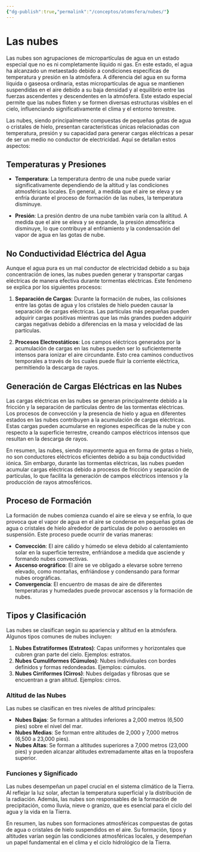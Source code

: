 ```yaml
---
{"dg-publish":true,"permalink":"/conceptos/atomsfera/nubes/"}
---
```



# Las nubes
  
Las nubes son agrupaciones de micropartículas de agua en un estado especial que no es ni completamente líquido ni gas. En este estado, el agua ha alcanzado un metaestado debido a condiciones específicas de temperatura y presión en la atmósfera. A diferencia del agua en su forma líquida o gaseosa ordinaria, estas micropartículas de agua se mantienen suspendidas en el aire debido a su baja densidad y al equilibrio entre las fuerzas ascendentes y descendentes en la atmósfera. Este estado especial permite que las nubes floten y se formen diversas estructuras visibles en el cielo, influenciando significativamente el clima y el entorno terrestre.

Las nubes, siendo principalmente compuestas de pequeñas gotas de agua o cristales de hielo, presentan características únicas relacionadas con temperatura, presión y su capacidad para generar cargas eléctricas a pesar de ser un medio no conductor de electricidad. Aquí se detallan estos aspectos:

## Temperaturas y Presiones

- **Temperatura**: La temperatura dentro de una nube puede variar significativamente dependiendo de la altitud y las condiciones atmosféricas locales. En general, a medida que el aire se eleva y se enfría durante el proceso de formación de las nubes, la temperatura disminuye.

- **Presión**: La presión dentro de una nube también varía con la altitud. A medida que el aire se eleva y se expande, la presión atmosférica disminuye, lo que contribuye al enfriamiento y la condensación del vapor de agua en las gotas de nube.

## No Conductividad Eléctrica del Agua

Aunque el agua pura es un mal conductor de electricidad debido a su baja concentración de iones, las nubes pueden generar y transportar cargas eléctricas de manera efectiva durante tormentas eléctricas. Este fenómeno se explica por los siguientes procesos:

1. **Separación de Cargas**: Durante la formación de nubes, las colisiones entre las gotas de agua y los cristales de hielo pueden causar la separación de cargas eléctricas. Las partículas más pequeñas pueden adquirir cargas positivas mientras que las más grandes pueden adquirir cargas negativas debido a diferencias en la masa y velocidad de las partículas.

2. **Procesos Electrostáticos**: Los campos eléctricos generados por la acumulación de cargas en las nubes pueden ser lo suficientemente intensos para ionizar el aire circundante. Esto crea caminos conductivos temporales a través de los cuales puede fluir la corriente eléctrica, permitiendo la descarga de rayos.

## Generación de Cargas Eléctricas en las Nubes

Las cargas eléctricas en las nubes se generan principalmente debido a la fricción y la separación de partículas dentro de las tormentas eléctricas. Los procesos de convección y la presencia de hielo y agua en diferentes estados en las nubes contribuyen a la acumulación de cargas eléctricas. Estas cargas pueden acumularse en regiones específicas de la nube y con respecto a la superficie terrestre, creando campos eléctricos intensos que resultan en la descarga de rayos.

En resumen, las nubes, siendo mayormente agua en forma de gotas o hielo, no son conductores eléctricos eficientes debido a su baja conductividad iónica. Sin embargo, durante las tormentas eléctricas, las nubes pueden acumular cargas eléctricas debido a procesos de fricción y separación de partículas, lo que facilita la generación de campos eléctricos intensos y la producción de rayos atmosféricos.


## Proceso de Formación

La formación de nubes comienza cuando el aire se eleva y se enfría, lo que provoca que el vapor de agua en el aire se condense en pequeñas gotas de agua o cristales de hielo alrededor de partículas de polvo o aerosoles en suspensión. Este proceso puede ocurrir de varias maneras:

- **Convección**: El aire cálido y húmedo se eleva debido al calentamiento solar en la superficie terrestre, enfriándose a medida que asciende y formando nubes convectivas.
- **Ascenso orográfico**: El aire se ve obligado a elevarse sobre terreno elevado, como montañas, enfriándose y condensando para formar nubes orográficas.
- **Convergencia**: El encuentro de masas de aire de diferentes temperaturas y humedades puede provocar ascensos y la formación de nubes.

## Tipos y Clasificación

Las nubes se clasifican según su apariencia y altitud en la atmósfera. Algunos tipos comunes de nubes incluyen:
1. **Nubes Estratiformes (Estratos)**: Capas uniformes y horizontales que cubren gran parte del cielo. Ejemplos: estratos.
2. **Nubes Cumuliformes (Cúmulos)**: Nubes individuales con bordes definidos y formas redondeadas. Ejemplos: cúmulos.
3. **Nubes Cirriformes (Cirros)**: Nubes delgadas y fibrosas que se encuentran a gran altitud. Ejemplos: cirros.

### Altitud de las Nubes

Las nubes se clasifican en tres niveles de altitud principales:
- **Nubes Bajas**: Se forman a altitudes inferiores a 2,000 metros (6,500 pies) sobre el nivel del mar.
- **Nubes Medias**: Se forman entre altitudes de 2,000 y 7,000 metros (6,500 a 23,000 pies).
- **Nubes Altas**: Se forman a altitudes superiores a 7,000 metros (23,000 pies) y pueden alcanzar altitudes extremadamente altas en la troposfera superior.

### Funciones y Significado

Las nubes desempeñan un papel crucial en el sistema climático de la Tierra. Al reflejar la luz solar, afectan la temperatura superficial y la distribución de la radiación. Además, las nubes son responsables de la formación de precipitación, como lluvia, nieve o granizo, que es esencial para el ciclo del agua y la vida en la Tierra.

En resumen, las nubes son formaciones atmosféricas compuestas de gotas de agua o cristales de hielo suspendidos en el aire. Su formación, tipos y altitudes varían según las condiciones atmosféricas locales, y desempeñan un papel fundamental en el clima y el ciclo hidrológico de la Tierra.